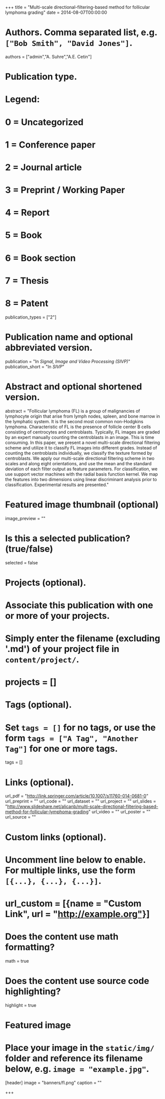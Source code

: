 +++
title = "Multi-scale directional-filtering-based method for follicular lymphoma grading"
date = 2014-08-07T00:00:00

# Authors. Comma separated list, e.g. `["Bob Smith", "David Jones"]`.
authors = ["admin","A. Suhre","A.E. Cetin"]

# Publication type.
# Legend:
# 0 = Uncategorized
# 1 = Conference paper
# 2 = Journal article
# 3 = Preprint / Working Paper
# 4 = Report
# 5 = Book
# 6 = Book section
# 7 = Thesis
# 8 = Patent
publication_types = ["2"]

# Publication name and optional abbreviated version.
publication = "In *Signal, Image and Video Processing (SIVP)*"
publication_short = "In *SIVP*"

# Abstract and optional shortened version.
abstract = "Follicular lymphoma (FL) is a group of malignancies of lymphocyte origin that arise from lymph nodes, spleen, and bone marrow in the lymphatic system. It is the second most common non-Hodgkins lymphoma. Characteristic of FL is the presence of follicle center B cells consisting of centrocytes and centroblasts. Typically, FL images are graded by an expert manually counting the centroblasts in an image. This is time consuming. In this paper, we present a novel multi-scale directional filtering scheme and utilize it to classify FL images into different grades. Instead of counting the centroblasts individually, we classify the texture formed by centroblasts. We apply our multi-scale directional filtering scheme in two scales and along eight orientations, and use the mean and the standard deviation of each filter output as feature parameters. For classification, we use support vector machines with the radial basis function kernel. We map the features into two dimensions using linear discriminant analysis prior to classification. Experimental results are presented."

# Featured image thumbnail (optional)
image_preview = ""

# Is this a selected publication? (true/false)
selected = false

# Projects (optional).
#   Associate this publication with one or more of your projects.
#   Simply enter the filename (excluding '.md') of your project file in `content/project/`.
# projects = []

# Tags (optional).
#   Set `tags = []` for no tags, or use the form `tags = ["A Tag", "Another Tag"]` for one or more tags.
tags = []

# Links (optional).
url_pdf = "http://link.springer.com/article/10.1007/s11760-014-0681-0"
url_preprint = ""
url_code = ""
url_dataset = ""
url_project = ""
url_slides = "http://www.slideshare.net/alicanb/multi-scale-directional-filtering-based-method-for-follicular-lymphoma-grading"
url_video = ""
url_poster = ""
url_source = ""

# Custom links (optional).
#   Uncomment line below to enable. For multiple links, use the form `[{...}, {...}, {...}]`.
# url_custom = [{name = "Custom Link", url = "http://example.org"}]

# Does the content use math formatting?
math = true

# Does the content use source code highlighting?
highlight = true

# Featured image
# Place your image in the `static/img/` folder and reference its filename below, e.g. `image = "example.jpg"`.
[header]
image = "banners/fl.png"
caption = ""

+++

